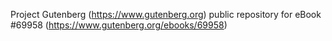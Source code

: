 Project Gutenberg (https://www.gutenberg.org) public repository for
eBook #69958 (https://www.gutenberg.org/ebooks/69958)
